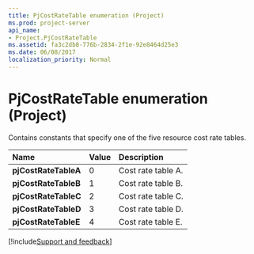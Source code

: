 ```yaml
---
title: PjCostRateTable enumeration (Project)
ms.prod: project-server
api_name:
- Project.PjCostRateTable
ms.assetid: fa3c2db8-776b-2834-2f1e-92e8464d25e3
ms.date: 06/08/2017
localization_priority: Normal
---
```



# PjCostRateTable enumeration (Project)

Contains constants that specify one of the five resource cost rate tables.



|Name|Value|Description|
|:-----|:-----|:-----|
|**pjCostRateTableA**|0|Cost rate table A.|
|**pjCostRateTableB**|1|Cost rate table B.|
|**pjCostRateTableC**|2|Cost rate table C.|
|**pjCostRateTableD**|3|Cost rate table D.|
|**pjCostRateTableE**|4|Cost rate table E.|

[!include[Support and feedback](~/includes/feedback-boilerplate.md)]